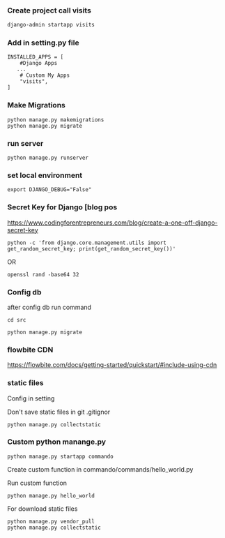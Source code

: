 ### Create project call visits
``` bash
django-admin startapp visits
```

### Add in setting.py file
```
INSTALLED_APPS = [
    #Django Apps
   ...
    # Custom My Apps
    "visits",
]
```

### Make Migrations
```
python manage.py makemigrations
python manage.py migrate

```

### run server
```
python manage.py runserver
```

### set local environment
```
export DJANGO_DEBUG="False"
```

### Secret Key for Django [blog pos
https://www.codingforentrepreneurs.com/blog/create-a-one-off-django-secret-key

```
python -c 'from django.core.management.utils import get_random_secret_key; print(get_random_secret_key())'
```

OR
```
openssl rand -base64 32
```

### Config db
after config db run command
```
cd src

python manage.py migrate
```

### flowbite CDN
https://flowbite.com/docs/getting-started/quickstart/#include-using-cdn



### static files
Config in setting 

Don't save static files in git
.gitignor

```
python manage.py collectstatic 

```

### Custom python manange.py
```
python manage.py startapp commando
```
Create custom function in
commando/commands/hello_world.py

Run custom function 
```
python manage.py hello_world
```

For download static files
```
python manage.py vendor_pull
python manage.py collectstatic
```